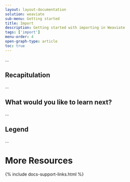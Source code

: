```yaml
---
layout: layout-documentation
solution: weaviate
sub-menu: Getting started
title: Import
description: Getting started with importing in Weaviate
tags: ['import']
menu-order: 4
open-graph-type: article
toc: true
---
```


...

## Recapitulation

...

## What would you like to learn next?

...

## Legend

...

# More Resources

{% include docs-support-links.html %}

